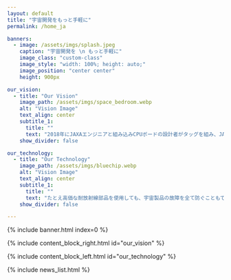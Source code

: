 ```yaml
---
layout: default
title: "宇宙開発をもっと手軽に"
permalink: /home_ja

banners:
  - image: /assets/imgs/splash.jpeg
    caption: "宇宙開発を \n もっと手軽に"
    image_class: "custom-class"
    image_style: "width: 100%; height: auto;"
    image_position: "center center"
    height: 900px

our_vision:
  - title: "Our Vision"
    image_path: /assets/imgs/space_bedroom.webp
    alt: "Vision Image"
    text_align: center
    subtitle_1:
      title: ""
      text: "2018年にJAXAエンジニアと組み込みCPUボードの設計者がタッグを組み、JAXA発ベンチャーとして発足しました。  誰でも月に行ける時代… そんな世の中を目指して我々は安価で高性能な宇宙用コンピュータを開発します。"
    show_divider: false

our_technology:
  - title: "Our Technology"
    image_path: /assets/imgs/bluechip.webp
    alt: "Vision Image"
    text_align: center
    subtitle_1:
      title: ""
      text: "たとえ高価な耐放射線部品を使用しても、宇宙製品の故障を全て防ぐこともできず、貴重な宇宙でのミッションが一瞬で終了することもあります。Space Cubicsの製品は、国際宇宙ステーションで蓄積された技術を活用することで、信頼性と製品開発コスト削減の両立を実現します。"
    show_divider: false

---
```


{% include banner.html index=0 %}

{% include content_block_right.html id="our_vision" %}

{% include content_block_left.html id="our_technology" %}

{% include news_list.html %}